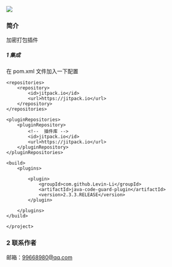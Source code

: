 
[![](https://jitpack.io/v/Levin-Li/java-code-guard-plugin.svg)](https://jitpack.io/#Levin-Li/java-code-guard-plugin)

### 简介 
   
   加密打包插件
 
##### 1 集成
   
   在 pom.xml 文件加入一下配置

    <repositories> 
        <repository>
            <id>jitpack.io</id>
            <url>https://jitpack.io</url>
        </repository> 
    </repositories>

    <pluginRepositories>
        <pluginRepository>
            <!--  插件库 -->
            <id>jitpack.io</id>
            <url>https://jitpack.io</url>
        </pluginRepository>
    </pluginRepositories>

    <build>
        <plugins>

            <plugin>
                <groupId>com.github.Levin-Li</groupId>
                <artifactId>java-code-guard-plugin</artifactId>
                <version>2.3.3.RELEASE</version>
            </plugin>
 
        </plugins>
    </build>
    
    </project>

 
### 2 联系作者

 邮箱：99668980@qq.com   
